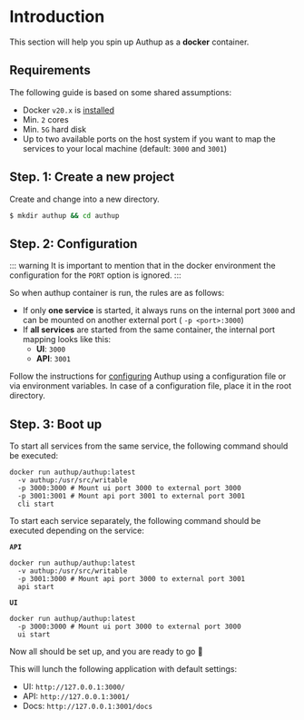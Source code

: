 # Introduction

This section will help you spin up Authup as a **docker** container.

## Requirements
The following guide is based on some shared assumptions:

- Docker `v20.x` is [installed](https://docs.docker.com/get-docker/)
- Min. `2` cores
- Min. `5G` hard disk
- Up to two available ports on the host system if you want to map the services to your local machine (default: `3000` and `3001`)


## Step. 1: Create a new project

Create and change into a new directory.

```bash
$ mkdir authup && cd authup
```

## Step. 2: Configuration

::: warning
It is important to mention that in the docker environment the configuration for the `PORT` option is ignored.
:::

So when authup container is run, the rules are as follows:
- If only **one service** is started, it always runs on the internal port `3000` and can be mounted on another external port ( `-p <port>:3000`)
- If **all services** are started from the same container, the internal port mapping looks like this:
    - **UI**: `3000`
    - **API**: `3001`


Follow the instructions for [configuring](./configuration.md) Authup using a configuration file or via environment variables.
In case of a configuration file, place it in the root directory.


## Step. 3: Boot up

To start all services from the same service, the following command should be executed:

```shell
docker run authup/authup:latest 
  -v authup:/usr/src/writable
  -p 3000:3000 # Mount ui port 3000 to external port 3000
  -p 3001:3001 # Mount api port 3001 to external port 3001
  cli start
```

To start each service separately, the following command should be executed depending on the service:

**`API`**
```shell
docker run authup/authup:latest 
  -v authup:/usr/src/writable
  -p 3001:3000 # Mount api port 3000 to external port 3001
  api start
```

**`UI`**
```shell
docker run authup/authup:latest 
  -p 3000:3000 # Mount ui port 3000 to external port 3000
  ui start
```

Now all should be set up, and you are ready to go :tada:

This will lunch the following application with default settings:
- UI: `http://127.0.0.1:3000/`
- API: `http://127.0.0.1:3001/`
- Docs: `http://127.0.0.1:3001/docs`
